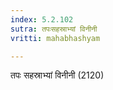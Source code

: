 ```yaml
---
index: 5.2.102
sutra: तपःसहस्राभ्यां विनीनी
vritti: mahabhashyam

---
```

 तपः सहस्राभ्यां विनीनी (2120) 